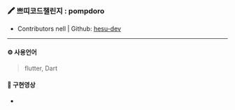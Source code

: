 ### 🖍️ 쁘띠코드챌린지 : pompdoro 
* Contributors
nell | Github: [hesu-dev](https://github.com/hesu-dev)

---
#### ⚙ 사용언어
> flutter, Dart

#### 📝 구현영상
-
